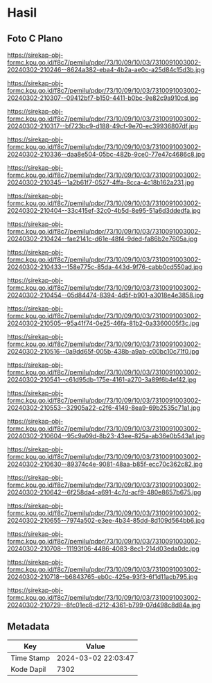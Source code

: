 # Hasil

## Foto C Plano

https://sirekap-obj-formc.kpu.go.id/f8c7/pemilu/pdpr/73/10/09/10/03/7310091003002-20240302-210246--8624a382-eba4-4b2a-ae0c-a25d84c15d3b.jpg

https://sirekap-obj-formc.kpu.go.id/f8c7/pemilu/pdpr/73/10/09/10/03/7310091003002-20240302-210307--09412bf7-b150-4411-b0bc-9e82c9a910cd.jpg

https://sirekap-obj-formc.kpu.go.id/f8c7/pemilu/pdpr/73/10/09/10/03/7310091003002-20240302-210317--bf723bc9-d188-49cf-9e70-ec39936807df.jpg

https://sirekap-obj-formc.kpu.go.id/f8c7/pemilu/pdpr/73/10/09/10/03/7310091003002-20240302-210336--daa8e504-05bc-482b-9ce0-77e47c4686c8.jpg

https://sirekap-obj-formc.kpu.go.id/f8c7/pemilu/pdpr/73/10/09/10/03/7310091003002-20240302-210345--1a2b61f7-0527-4ffa-8cca-4c18b162a231.jpg

https://sirekap-obj-formc.kpu.go.id/f8c7/pemilu/pdpr/73/10/09/10/03/7310091003002-20240302-210404--33c415ef-32c0-4b5d-8e95-51a6d3ddedfa.jpg

https://sirekap-obj-formc.kpu.go.id/f8c7/pemilu/pdpr/73/10/09/10/03/7310091003002-20240302-210424--fae2141c-d61e-48f4-9ded-fa86b2e7605a.jpg

https://sirekap-obj-formc.kpu.go.id/f8c7/pemilu/pdpr/73/10/09/10/03/7310091003002-20240302-210433--158e775c-85da-443d-9f76-cabb0cd550ad.jpg

https://sirekap-obj-formc.kpu.go.id/f8c7/pemilu/pdpr/73/10/09/10/03/7310091003002-20240302-210454--05d84474-8394-4d5f-b901-a3018e4e3858.jpg

https://sirekap-obj-formc.kpu.go.id/f8c7/pemilu/pdpr/73/10/09/10/03/7310091003002-20240302-210505--95a41f74-0e25-46fa-81b2-0a3360005f3c.jpg

https://sirekap-obj-formc.kpu.go.id/f8c7/pemilu/pdpr/73/10/09/10/03/7310091003002-20240302-210516--0a9dd65f-005b-438b-a9ab-c00bc10c71f0.jpg

https://sirekap-obj-formc.kpu.go.id/f8c7/pemilu/pdpr/73/10/09/10/03/7310091003002-20240302-210541--c61d95db-175e-4161-a270-3a89f6b4ef42.jpg

https://sirekap-obj-formc.kpu.go.id/f8c7/pemilu/pdpr/73/10/09/10/03/7310091003002-20240302-210553--32905a22-c2f6-4149-8ea9-69b2535c71a1.jpg

https://sirekap-obj-formc.kpu.go.id/f8c7/pemilu/pdpr/73/10/09/10/03/7310091003002-20240302-210604--95c9a09d-8b23-43ee-825a-ab36e0b543a1.jpg

https://sirekap-obj-formc.kpu.go.id/f8c7/pemilu/pdpr/73/10/09/10/03/7310091003002-20240302-210630--89374c4e-9081-48aa-b85f-ecc70c362c82.jpg

https://sirekap-obj-formc.kpu.go.id/f8c7/pemilu/pdpr/73/10/09/10/03/7310091003002-20240302-210642--6f258da4-a691-4c7d-acf9-480e8657b675.jpg

https://sirekap-obj-formc.kpu.go.id/f8c7/pemilu/pdpr/73/10/09/10/03/7310091003002-20240302-210655--7974a502-e3ee-4b34-85dd-8d109d564bb6.jpg

https://sirekap-obj-formc.kpu.go.id/f8c7/pemilu/pdpr/73/10/09/10/03/7310091003002-20240302-210708--11193f06-4486-4083-8ec1-214d03eda0dc.jpg

https://sirekap-obj-formc.kpu.go.id/f8c7/pemilu/pdpr/73/10/09/10/03/7310091003002-20240302-210718--b6843765-eb0c-425e-93f3-6f1d11acb795.jpg

https://sirekap-obj-formc.kpu.go.id/f8c7/pemilu/pdpr/73/10/09/10/03/7310091003002-20240302-210729--8fc01ec8-d212-4361-b799-07d498c8d84a.jpg


## Metadata

| Key        | Value               |
| ---------- | ------------------- |
| Time Stamp | 2024-03-02 22:03:47 |
| Kode Dapil | 7302                |



